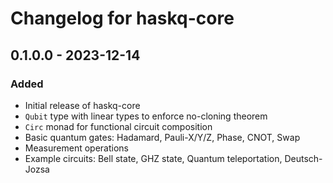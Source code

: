 # Changelog for haskq-core

## 0.1.0.0 - 2023-12-14

### Added
- Initial release of haskq-core
- `Qubit` type with linear types to enforce no-cloning theorem
- `Circ` monad for functional circuit composition
- Basic quantum gates: Hadamard, Pauli-X/Y/Z, Phase, CNOT, Swap
- Measurement operations
- Example circuits: Bell state, GHZ state, Quantum teleportation, Deutsch-Jozsa 